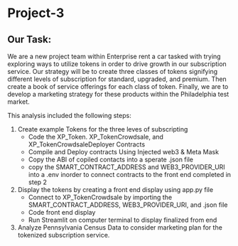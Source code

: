 # Project-3

## Our Task: 

We are a new project team within Enterprise rent a car tasked with trying exploring ways to utilize tokens in order to drive growth in our subscription service. Our strategy will be to create three classes of tokens signifying different levels of subscription for standard, upgraded, and premium. Then create a book of service offerings for each class of token. Finally, we are to develop a marketing strategy for these products within the Philadelphia test market.

This analysis included the following steps:

1. Create example Tokens for the three leves of subscripting 
    * Code the XP_Token. XP_TokenCrowdsale, and XP_TokenCrowdsaleDeployer Contracts
    * Compile and Deploy contracts Using Injected web3 & Meta Mask
    * Copy the ABI of copiled contacts into a sperate .json file 
    * copy the SMART_CONTRACT_ADDRESS and WEB3_PROVIDER_URI into a .env inorder to connect contracts to the front end completed in step 2 
2. Display the tokens by creating a front end display using app.py file 
    * Connect to XP_TokenCrowdsale by importing the SMART_CONTRACT_ADDRESS, WEB3_PROVIDER_URI, and .json file 
    * Code front end display 
    * Run Streamlit on computer terminal to display finalized from end 
4. Analyze Pennsylvania Census Data to consider marketing plan for the tokenized subscription service.
